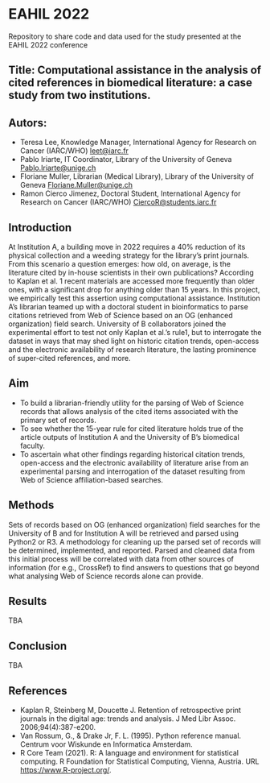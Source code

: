 
# EAHIL 2022

Repository to share code and data used for the study presented at the EAHIL 2022 conference

## Title: Computational assistance in the analysis of cited references in biomedical literature: a case study from two institutions.

## Autors:
 * Teresa Lee, Knowledge Manager, International Agency for Research on Cancer (IARC/WHO) leet@iarc.fr  
 * Pablo Iriarte, IT Coordinator, Library of the University of Geneva Pablo.Iriarte@unige.ch 
 * Floriane Muller, Librarian (Medical Library), Library of the University of Geneva Floriane.Muller@unige.ch  
 * Ramon Cierco Jimenez, Doctoral Student, International Agency for Research on Cancer (IARC/WHO) CiercoR@students.iarc.fr  

## Introduction 

At Institution A, a building move in 2022 requires a 40% reduction of its physical collection and a weeding strategy for the library’s print journals. From this scenario a question emerges: how old, on average, is the literature cited by in-house scientists in their own publications? According to Kaplan et al. 1 recent materials are accessed more frequently than older ones, with a significant drop for anything older than 15 years. In this project, we empirically test this assertion using computational assistance. Institution A’s librarian teamed up with a doctoral student in bioinformatics to parse citations retrieved from Web of Science based on an OG (enhanced organization) field search. University of B collaborators joined the experimental effort to test not only Kaplan et al.’s rule1, but to interrogate the dataset in ways that may shed light on historic citation trends, open-access and the electronic availability of research literature, the lasting prominence of super-cited references, and more. 

## Aim  

 * To build a librarian-friendly utility for the parsing of Web of Science records that allows analysis of the cited items associated with the primary set of records. 
 * To see whether the 15-year rule for cited literature holds true of the article outputs of Institution A and the University of B’s biomedical faculty.  
 * To ascertain what other findings regarding historical citation trends, open-access and the electronic availability of literature arise from an experimental parsing and interrogation of the dataset resulting from Web of Science affiliation-based searches. 

## Methods 

Sets of records based on OG (enhanced organization) field searches for the University of B and for Institution A will be retrieved and parsed using Python2 or R3. A methodology for cleaning up the parsed set of records will be determined, implemented, and reported. Parsed and cleaned data from this initial process will be correlated with data from other sources of information (for e.g., CrossRef) to find answers to questions that go beyond what analysing Web of Science records alone can provide.  

## Results 

TBA 

## Conclusion 

TBA 

## References 

 * Kaplan R, Steinberg M, Doucette J. Retention of retrospective print journals in the digital age: trends and analysis. J Med Libr Assoc. 2006;94(4):387-e200. 
 * Van Rossum, G., & Drake Jr, F. L. (1995). Python reference manual. Centrum voor Wiskunde en Informatica Amsterdam. 
 * R Core Team (2021). R: A language and environment for statistical  computing. R Foundation for Statistical Computing, Vienna, Austria. URL https://www.R-project.org/. 

